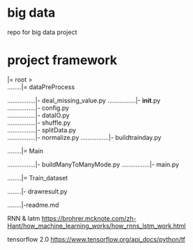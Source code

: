 # big data
repo for big data project

# project framework
|= root >  
........|= dataPreProcess

................|- deal_missing_value.py
................|- __init__.py  
................|- config.py  
................|- dataIO.py  
................|- shuffle.py  
................|- splitData.py  
................|- normalize.py
................|- buildtrainday.py

........|= Main

................|- buildManyToManyMode.py
................|- main.py

........|= Train_dataset

........|- drawresult.py

........|-readme.md 


RNN & latm
https://brohrer.mcknote.com/zh-Hant/how_machine_learning_works/how_rnns_lstm_work.html


tensorflow 2.0 
https://www.tensorflow.org/api_docs/python/tf
